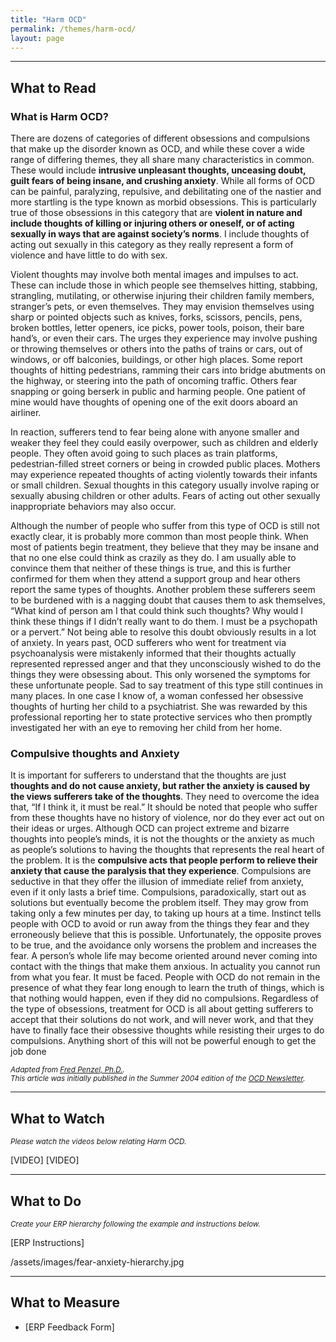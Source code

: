 ```yaml
---
title: "Harm OCD"
permalink: /themes/harm-ocd/
layout: page
---
```

- - - -
## What to Read
### What is Harm OCD?
There are dozens of categories of different obsessions and compulsions that make up the disorder known as OCD, and while these cover a wide range of differing themes, they all share many characteristics in common. These would include **intrusive unpleasant thoughts, unceasing doubt, guilt fears of being insane, and crushing anxiety**. While all forms of OCD can be painful, paralyzing, repulsive, and debilitating one of the nastier and more startling is the type known as morbid obsessions. This is particularly true of those obsessions in this category that are **violent in nature and include thoughts of killing or injuring others or oneself, or of acting sexually in ways that are against society’s norms**. I include thoughts of acting out sexually in this category as they really represent a form of violence and have little to do with sex. 

Violent thoughts may involve both mental images and impulses to act. These can include those in which people see themselves hitting, stabbing, strangling, mutilating, or otherwise injuring their children family members, stranger’s pets, or even themselves. They may envision themselves using sharp or pointed objects such as knives, forks, scissors, pencils, pens, broken bottles, letter openers, ice picks, power tools, poison, their bare hand’s, or even their cars. The urges they experience may involve pushing or throwing themselves or others into the paths of trains or cars, out of windows, or off balconies, buildings, or other high places. Some report thoughts of hitting pedestrians, ramming their cars into bridge abutments on the highway, or steering into the path of oncoming traffic. Others fear snapping or going berserk in public and harming people. One patient of mine would have thoughts of opening one of the exit doors aboard an airliner.

In reaction, sufferers tend to fear being alone with anyone smaller and weaker they feel they could easily overpower, such as children and elderly people. They often avoid going to such places as train platforms, pedestrian-filled street corners or being in crowded public places. Mothers may experience repeated thoughts of acting violently towards their infants or small children. Sexual thoughts in this category usually involve raping or sexually abusing children or other adults. Fears of acting out other sexually inappropriate behaviors may also occur.

Although the number of people who suffer from this type of OCD is still not exactly clear, it is probably more common than most people think. When most of patients begin treatment, they believe that they may be insane and that no one else could think as crazily as they do. I am usually able to convince them that neither of these things is true, and this is further confirmed for them when they attend a support group and hear others report the same types of thoughts. Another problem these sufferers seem to be burdened with is a nagging doubt that causes them to ask themselves, “What kind of person am I that could think such thoughts? Why would I think these things if I didn’t really want to do them. I must be a psychopath or a pervert.” Not being able to resolve this doubt obviously results in a lot of anxiety. In years past, OCD sufferers who went for treatment via psychoanalysis were mistakenly informed that their thoughts actually represented repressed anger and that they unconsciously wished to do the things they were obsessing about. This only worsened the symptoms for these unfortunate people. Sad to say treatment of this type still continues in many places. In one case I know of, a woman confessed her obsessive thoughts of hurting her child to a psychiatrist. She was rewarded by this professional reporting her to state protective services who then promptly investigated her with an eye to removing her child from her home.

### Compulsive thoughts and Anxiety 
It is important for sufferers to understand that the thoughts are just **thoughts and do not cause anxiety, but rather the anxiety is caused by the views sufferers take of the thoughts**. They need to overcome the idea that, “If I think it, it must be real.” It should be noted that people who suffer from these thoughts have no history of violence, nor do they ever act out on their ideas or urges. Although OCD can project extreme and bizarre thoughts into people’s minds, it is not the thoughts or the anxiety as much as people’s solutions to having the thoughts that represents the real heart of the problem. It is the **compulsive acts that people perform to relieve their anxiety that cause the paralysis that they experience**. Compulsions are seductive in that they offer the illusion of immediate relief from anxiety, even if it only lasts a brief time. Compulsions, paradoxically, start out as solutions but eventually become the problem itself. They may grow from taking only a few minutes per day, to taking up hours at a time. Instinct tells people with OCD to avoid or run away from the things they fear and they erroneously believe that this is possible. Unfortunately, the opposite proves to be true, and the avoidance only worsens the problem and increases the fear. A person’s whole life may become oriented around never coming into contact with the things that make them anxious. In actuality you cannot run from what you fear. It must be faced. People with OCD do not remain in the presence of what they fear long enough to learn the truth of things, which is that nothing would happen, even if they did no compulsions. Regardless of the type of obsessions, treatment for OCD is all about getting sufferers to accept that their solutions do not work, and will never work, and that they have to finally face their obsessive thoughts while resisting their urges to do compulsions. Anything short of this will not be powerful enough to get the job done

<sup>*Adapted from <ins>[Fred Penzel, Ph.D.](https://iocdf.org/expert-opinions/expert-opinion-violent-obsessions/)</ins>.
<br/>This article was initially published in the Summer 2004 edition of the <ins>[OCD Newsletter](https://iocdf.org/programs/newsletter/)</ins>.*</sup>

- - - -

## What to Watch
<sup>*Please watch the videos below relating Harm OCD.*</sup>

[VIDEO] [VIDEO]

- - - -

## What to Do
<sup>*Create your ERP hierarchy following the example and instructions below.*</sup>

[ERP Instructions]

/assets/images/fear-anxiety-hierarchy.jpg

- - - -

## What to Measure
- [ERP Feedback Form]
